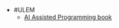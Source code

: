 - #ULEM
	- [AI Assisted Programming book](https://programs.ulem.org/mod/book/view.php?id=25&chapterid=8)
